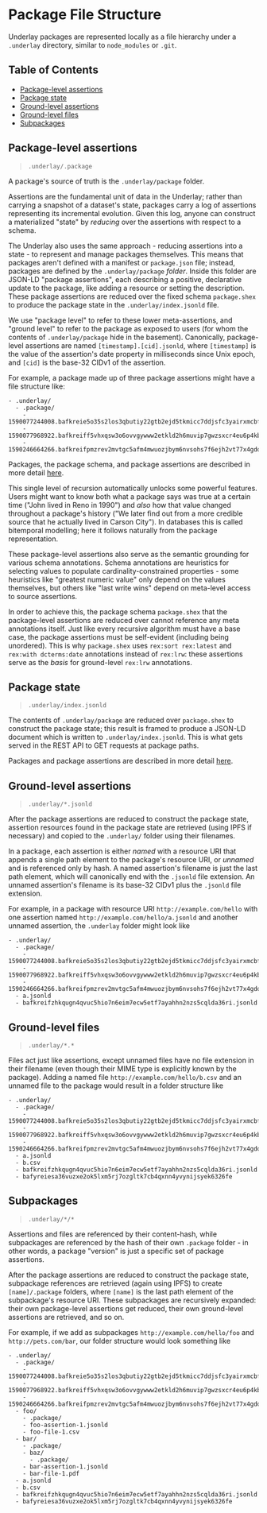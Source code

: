 # Package File Structure

Underlay packages are represented locally as a file hierarchy under a `.underlay` directory, similar to `node_modules` or `.git`.

## Table of Contents

- [Package-level assertions](#package-level-assertions)
- [Package state](#package-state)
- [Ground-level assertions](#ground-level-assertions)
- [Ground-level files](#ground-level-files)
- [Subpackages](#subpackages)

## Package-level assertions

> `.underlay/.package`

A package's source of truth is the `.underlay/package` folder.

Assertions are the fundamental unit of data in the Underlay; rather than carrying a snapshot of a dataset's state, packages carry a log of assertions representing its incremental evolution. Given this log, anyone can construct a materialized "state" by _reducing_ over the assertions with respect to a schema.

The Underlay also uses the same approach - reducing assertions into a state - to represent and manage packages themselves. This means that packages aren't defined with a manifest or `package.json` file; instead, packages are defined by the `.underlay/package` _folder_. Inside this folder are JSON-LD "package assertions", each describing a positive, declarative update to the package, like adding a resource or setting the description. These package assertions are reduced over the fixed schema `package.shex` to produce the package state in the `.underlay/index.jsonld` file.

We use "package level" to refer to these lower meta-assertions, and "ground level" to refer to the package as exposed to users (for whom the contents of `.underlay/package` hide in the basement). Canonically, package-level assertions are named `[timestamp].[cid].jsonld`, where `[timestamp]` is the value of the assertion's date property in milliseconds since Unix epoch, and `[cid]` is the base-32 CIDv1 of the assertion.

For example, a package made up of three package assertions might have a file structure like:

```
- .underlay/
  - .package/
    - 1590077244008.bafkreie5o35s2los3qbutiy22gtb2ejd5tkmicc7ddjsfc3yairxmcbfyy.jsonld
    - 1590077968922.bafkreiff5vhxqsw3o6ovvgywww2etkld2h6muvip7gwzsxcr4eu6p4kbou.jsonld
    - 1590246664266.bafkreifpmzrev2mvtgc5afm4mwuozjbym6nvsohs7f6ejh2vt77x4gdq5q.jsonld
```

Packages, the package schema, and package assertions are described in more detail [here](package_schema.md).

This single level of recursion automatically unlocks some powerful features. Users might want to know both what a package says was true at a certain time ("John lived in Reno in 1990") and _also_ how that value changed throughout a package's history ("We later find out from a more credible source that he actually lived in Carson City"). In databases this is called bitemporal modelling; here it follows naturally from the package representation.

These package-level assertions also serve as the semantic grounding for various schema annotations. Schema annotations are heuristics for selecting values to populate cardinality-constrained properties - some heuristics like "greatest numeric value" only depend on the values themselves, but others like "last write wins" depend on meta-level access to source assertions.

In order to achieve this, the package schema `package.shex` that the package-level assertions are reduced over cannot reference any meta annotations itself. Just like every recursive algorithm must have a base case, the package assertions must be self-evident (including being unordered). This is why `package.shex` uses `rex:sort rex:latest` and `rex:with dcterms:date` annotations instead of `rex:lrw`: these assertions serve as the _basis_ for ground-level `rex:lrw` annotations.

## Package state

> `.underlay/index.jsonld`

The contents of `.underlay/package` are reduced over `package.shex` to construct the package state; this result is framed to produce a JSON-LD document which is written to `.underlay/index.jsonld`. This is what gets served in the REST API to GET requests at package paths.

Packages and package assertions are described in more detail [here](packages.md).

## Ground-level assertions

> `.underlay/*.jsonld`

After the package assertions are reduced to construct the package state, assertion resources found in the package state are retrieved (using IPFS if necessary) and copied to the `.underlay/` folder using their filenames.

In a package, each assertion is either _named_ with a resource URI that appends a single path element to the package's resource URI, or _unnamed_ and is referenced only by hash. A named assertion's filename is just the last path element, which will canonically end with the `.jsonld` file extension. An unnamed assertion's filename is its base-32 CIDv1 plus the `.jsonld` file extension.

For example, in a package with resource URI `http://example.com/hello` with one assertion named `http://example.com/hello/a.jsonld` and another unnamed assertion, the `.underlay` folder might look like

```
- .underlay/
  - .package/
    - 1590077244008.bafkreie5o35s2los3qbutiy22gtb2ejd5tkmicc7ddjsfc3yairxmcbfyy.jsonld
    - 1590077968922.bafkreiff5vhxqsw3o6ovvgywww2etkld2h6muvip7gwzsxcr4eu6p4kbou.jsonld
    - 1590246664266.bafkreifpmzrev2mvtgc5afm4mwuozjbym6nvsohs7f6ejh2vt77x4gdq5q.jsonld
  - a.jsonld
  - bafkreifzhkqugn4qvuc5hio7n6eim7ecw5etf7ayahhn2nzs5cqlda36ri.jsonld
```

## Ground-level files

> `.underlay/*.*`

Files act just like assertions, except unnamed files have no file extension in their filename (even though their MIME type is explicitly known by the package). Adding a named file `http://example.com/hello/b.csv` and an unnamed file to the package would result in a folder structure like

```
- .underlay/
  - .package/
    - 1590077244008.bafkreie5o35s2los3qbutiy22gtb2ejd5tkmicc7ddjsfc3yairxmcbfyy.jsonld
    - 1590077968922.bafkreiff5vhxqsw3o6ovvgywww2etkld2h6muvip7gwzsxcr4eu6p4kbou.jsonld
    - 1590246664266.bafkreifpmzrev2mvtgc5afm4mwuozjbym6nvsohs7f6ejh2vt77x4gdq5q.jsonld
  - a.jsonld
  - b.csv
  - bafkreifzhkqugn4qvuc5hio7n6eim7ecw5etf7ayahhn2nzs5cqlda36ri.jsonld
  - bafyreiesa36vuzxe2ok5lxm5rj7ozgltk7cb4qxnn4yvynijsyek6326fe
```

## Subpackages

> `.underlay/*/*`

Assertions and files are referenced by their content-hash, while subpackages are referenced by the hash of their own `.package` folder - in other words, a package "version" is just a specific set of package assertions.

After the package assertions are reduced to construct the package state, subpackage references are retrieved (again using IPFS) to create `[name]/.package` folders, where `[name]` is the last path element of the subpackage's resource URI. These subpackages are recursively expanded: their own package-level assertions get reduced, their own ground-level assertions are retrieved, and so on.

For example, if we add as subpackages `http://example.com/hello/foo` and `http://pets.com/bar`, our folder structure would look something like

```
- .underlay/
  - .package/
    - 1590077244008.bafkreie5o35s2los3qbutiy22gtb2ejd5tkmicc7ddjsfc3yairxmcbfyy.jsonld
    - 1590077968922.bafkreiff5vhxqsw3o6ovvgywww2etkld2h6muvip7gwzsxcr4eu6p4kbou.jsonld
    - 1590246664266.bafkreifpmzrev2mvtgc5afm4mwuozjbym6nvsohs7f6ejh2vt77x4gdq5q.jsonld
  - foo/
    - .package/
    - foo-assertion-1.jsonld
    - foo-file-1.csv
  - bar/
    - .package/
    - baz/
      - .package/
    - bar-assertion-1.jsonld
    - bar-file-1.pdf
  - a.jsonld
  - b.csv
  - bafkreifzhkqugn4qvuc5hio7n6eim7ecw5etf7ayahhn2nzs5cqlda36ri.jsonld
  - bafyreiesa36vuzxe2ok5lxm5rj7ozgltk7cb4qxnn4yvynijsyek6326fe
```
